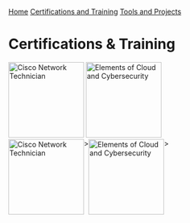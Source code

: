 [Home](https://tmolam.github.io/)
[Certifications and Training](https://tmolam.github.io/Certifications-Training/)
[Tools and Projects](https://tmolam.github.io/Tools-Projects/)

# Certifications & Training

<img src="https://images.credly.com/size/340x340/images/978f88dc-c247-4093-9d39-6efac3651297/image.png" alt="Cisco Network Technician" width="150" height="150"/> 
<img src="https://ek-msc-cloud-and-cybersecurity.web.app/graphics/icons/kamk-elements-of-cloud-and-cybersecurity-badge.png" alt="Elements of Cloud and Cybersecurity" width ="150 height="150"/>

<html>
<head>
  <style>
    .image-row {
      display: flex;
    }

    .image-row img {
      width: 50%; /* Voit säätää koon sopivaksi */
      height: auto;
    }
  </style>
</head>
<body>

<div class="image-row">
  <img src="https://images.credly.com/size/340x340/images/978f88dc-c247-4093-9d39-6efac3651297/image.png" alt="Cisco Network Technician" width="150" height="150"/>>
  <img src="https://ek-msc-cloud-and-cybersecurity.web.app/graphics/icons/kamk-elements-of-cloud-and-cybersecurity-badge.png" alt="Elements of Cloud and Cybersecurity" width ="150 height="150"/>>
</div>

</body>
</html>
